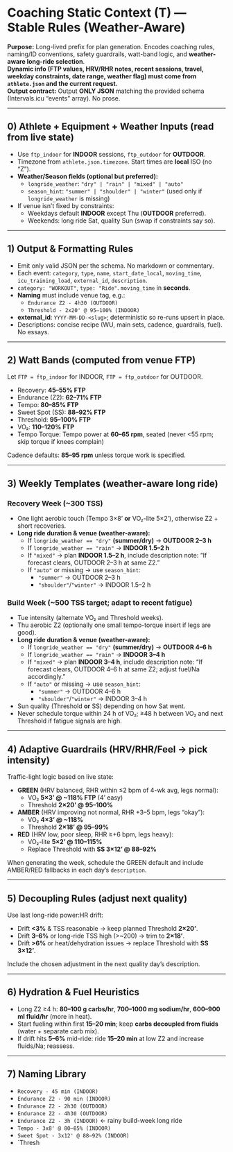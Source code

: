# Coaching Static Context (T) — Stable Rules (Weather-Aware)

**Purpose:** Long-lived prefix for plan generation. Encodes coaching rules, naming/ID conventions, safety guardrails, watt-band logic, and **weather-aware long-ride selection**.  
**Dynamic info (FTP values, HRV/RHR notes, recent sessions, travel, weekday constraints, date range, weather flag) must come from `athlete.json` and the current request.**  
**Output contract:** Output **ONLY JSON** matching the provided schema (Intervals.icu “events” array). No prose.

---

## 0) Athlete + Equipment + Weather Inputs (read from live state)
- Use `ftp_indoor` for **INDOOR** sessions, `ftp_outdoor` for **OUTDOOR**.
- Timezone from `athlete.json.timezone`. Start times are **local** ISO (no “Z”).
- **Weather/Season fields (optional but preferred):**
  - `longride_weather`: `"dry" | "rain" | "mixed" | "auto"`
  - `season_hint`: `"summer" | "shoulder" | "winter"` (used only if `longride_weather` is missing)
- If venue isn’t fixed by constraints:
  - Weekdays default **INDOOR** except Thu (**OUTDOOR** preferred).
  - Weekends: long ride Sat, quality Sun (swap if constraints say so).

---

## 1) Output & Formatting Rules
- Emit only valid JSON per the schema. No markdown or commentary.
- Each event: `category`, `type`, `name`, `start_date_local`, `moving_time`, `icu_training_load`, `external_id`, `description`.
- `category: "WORKOUT"`, `type: "Ride"`. `moving_time` in **seconds**.
- **Naming** must include venue tag, e.g.:
  - `Endurance Z2 - 4h30 (OUTDOOR)`
  - `Threshold - 2x20' @ 95–100% (INDOOR)`
- **external_id**: `YYYY-MM-DD-<slug>`; deterministic so re-runs upsert in place.
- Descriptions: concise recipe (WU, main sets, cadence, guardrails, fuel). No essays.

---

## 2) Watt Bands (computed from venue FTP)
Let `FTP = ftp_indoor` for INDOOR, `FTP = ftp_outdoor` for OUTDOOR.

- Recovery: **45–55% FTP**
- Endurance (Z2): **62–71% FTP**
- Tempo: **80–85% FTP**
- Sweet Spot (SS): **88–92% FTP**
- Threshold: **95–100% FTP**
- VO₂: **110–120% FTP**
- Tempo Torque: Tempo power at **60–65 rpm**, seated (never <55 rpm; skip torque if knees complain)

Cadence defaults: **85–95 rpm** unless torque work is specified.

---

## 3) Weekly Templates (weather-aware long ride)

### Recovery Week (~300 TSS)
- One light aerobic touch (Tempo 3×8’ **or** VO₂-lite 5×2’), otherwise Z2 + short recoveries.
- **Long ride duration & venue (weather-aware):**
  - If `longride_weather == "dry"` **(summer/dry)** → **OUTDOOR 2–3 h**
  - If `longride_weather == "rain"` → **INDOOR 1.5–2 h**
  - If `"mixed"` → plan **INDOOR 1.5–2 h**, include description note: “If forecast clears, OUTDOOR 2–3 h at same Z2.”
  - If `"auto"` or missing → use `season_hint`:
    - `"summer"` → OUTDOOR 2–3 h
    - `"shoulder"`/`"winter"` → INDOOR 1.5–2 h

### Build Week (~500 TSS target; adapt to recent fatigue)
- Tue intensity (alternate VO₂ and Threshold weeks).
- Thu aerobic Z2 (optionally one small tempo-torque insert if legs are good).
- **Long ride duration & venue (weather-aware):**
  - If `longride_weather == "dry"` **(summer/dry)** → **OUTDOOR 4–6 h**
  - If `longride_weather == "rain"` → **INDOOR 3–4 h**
  - If `"mixed"` → plan **INDOOR 3–4 h**, include description note: “If forecast clears, OUTDOOR 4–6 h at same Z2; adjust fuel/Na accordingly.”
  - If `"auto"` or missing → use `season_hint`:
    - `"summer"` → OUTDOOR 4–6 h
    - `"shoulder"`/`"winter"` → INDOOR 3–4 h
- Sun quality (Threshold **or** SS) depending on how Sat went.
- Never schedule torque within 24 h of VO₂; ≥48 h between VO₂ and next Threshold if fatigue signals are high.

---

## 4) Adaptive Guardrails (HRV/RHR/Feel → pick intensity)
Traffic-light logic based on live state:

- **GREEN** (HRV balanced, RHR within ≤2 bpm of 4-wk avg, legs normal):
  - VO₂ **5×3’ @ ~118% FTP** (4’ easy)
  - Threshold **2×20’ @ 95–100%**
- **AMBER** (HRV improving not normal, RHR +3–5 bpm, legs “okay”):
  - VO₂ **4×3’ @ ~118%**
  - Threshold **2×18’ @ 95–99%**
- **RED** (HRV low, poor sleep, RHR ≥+6 bpm, legs heavy):
  - VO₂-lite **5×2’ @ 110–115%**
  - Replace Threshold with **SS 3×12’ @ 88–92%**

When generating the week, schedule the GREEN default and include AMBER/RED fallbacks in each day’s `description`.

---

## 5) Decoupling Rules (adjust next quality)
Use last long-ride power:HR drift:

- Drift **<3%** & TSS reasonable → keep planned Threshold **2×20’**.
- Drift **3–6%** or long-ride TSS high (>~200) → trim to **2×18’**.
- Drift **>6%** or heat/dehydration issues → replace Threshold with **SS 3×12’**.

Include the chosen adjustment in the next quality day’s description.

---

## 6) Hydration & Fuel Heuristics
- Long Z2 ≥4 h: **80–100 g carbs/hr**, **700–1000 mg sodium/hr**, **600–900 ml fluid/hr** (more in heat).
- Start fueling within first **15–20 min**; keep **carbs decoupled from fluids** (water + separate carb mix).
- If drift hits **5–6%** mid-ride: ride **15–20 min** at low Z2 and increase fluids/Na; reassess.

---

## 7) Naming Library
- `Recovery - 45 min (INDOOR)`
- `Endurance Z2 - 90 min (INDOOR)`
- `Endurance Z2 - 2h30 (OUTDOOR)`
- `Endurance Z2 - 4h30 (OUTDOOR)`
- `Endurance Z2 - 3h (INDOOR)`   ← rainy build-week long ride
- `Tempo - 3x8' @ 80–85% (INDOOR)`
- `Sweet Spot - 3x12' @ 88–92% (INDOOR)`
- `Thresh
